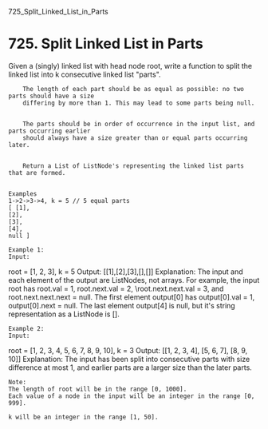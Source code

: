 725_Split_Linked_List_in_Parts
# 725. Split Linked List in Parts

Given a (singly) linked list with head node root, write a function to split the
        linked list into k consecutive linked list "parts".
    
    
        The length of each part should be as equal as possible: no two parts should have a size
        differing by more than 1. This may lead to some parts being null.
    
    
        The parts should be in order of occurrence in the input list, and parts occurring earlier
        should always have a size greater than or equal parts occurring later.
    
    
        Return a List of ListNode's representing the linked list parts that are formed.
    

    Examples
    1->2->3->4, k = 5 // 5 equal parts
    [ [1],
    [2],
    [3],
    [4],
    null ]

    Example 1:
    Input:
root = [1, 2, 3], k = 5
Output: [[1],[2],[3],[],[]]
Explanation:
The input and each element of the output are ListNodes, not arrays.
For example, the input root has root.val = 1, root.next.val = 2, \root.next.next.val = 3, and root.next.next.next = null.
The first element output[0] has output[0].val = 1, output[0].next = null.
The last element output[4] is null, but it's string representation as a ListNode is [].

    

    Example 2:
    Input:
root = [1, 2, 3, 4, 5, 6, 7, 8, 9, 10], k = 3
Output: [[1, 2, 3, 4], [5, 6, 7], [8, 9, 10]]
Explanation:
The input has been split into consecutive parts with size difference at most 1, and earlier parts are a larger size than the later parts.

    

    Note:
    The length of root will be in the range [0, 1000].
    Each value of a node in the input will be an integer in the range [0, 999].
    
    k will be an integer in the range [1, 50].
